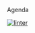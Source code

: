 Agenda 

[![linter](https://github.com/Ferchupessoadev/agenda/actions/workflows/lint.yml/badge.svg?branch=main)](https://github.com/Ferchupessoadev/agenda/actions/workflows/lint.yml)
